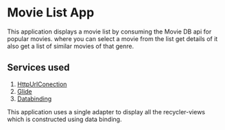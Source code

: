 # Movie List App

This application displays a movie list by consuming the Movie DB api for popular movies. where you can select a movie from the list get details of it also get a list of similar movies of that genre.

## Services used

1. [HttpUrlConection](https://developer.android.com/reference/java/net/HttpURLConnection) 
2. [Glide](https://github.com/bumptech/glide)
3. [Databinding](https://developer.android.com/topic/libraries/data-binding)

This application uses a single adapter to display all the recycler-views which is constructed using data binding.